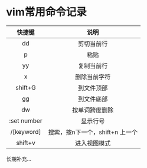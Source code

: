 # vim常用命令记录

|   快捷键    |              说明               |
| :---------: | :-----------------------------: |
|     dd      |           剪切当前行            |
|      p      |              粘贴               |
|     yy      |           复制当前行            |
|      x      |          删除当前字符           |
|   shift+G   |           到文件顶部            |
|     gg      |           到文件底部            |
|     dw      |         按单词跨度删除          |
| :set number |            显示行号             |
| /[keyword]  | 搜索，按n下一个，shift+n 上一个 |
|   shift+v   |          进入视图模式           |

长期补充...